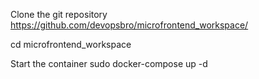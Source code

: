Clone the git repository
https://github.com/devopsbro/microfrontend_workspace/

cd microfrontend_workspace

Start the container
sudo docker-compose up -d
